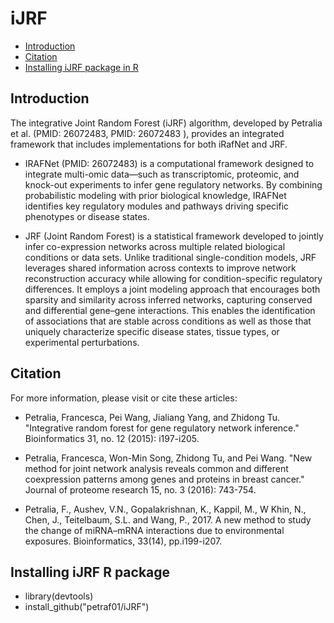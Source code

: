 # iJRF

* [Introduction](#introduction)
* [Citation](#citation)
* [Installing iJRF package in R](#installingiJRFRpackage)


## Introduction
The integrative Joint Random Forest (iJRF) algorithm, developed by Petralia et al. (PMID: 26072483, PMID: 26072483 ), provides an integrated framework that includes implementations for both iRafNet and JRF.

* IRAFNet (PMID: 26072483) is a computational framework designed to integrate multi-omic data—such as transcriptomic, proteomic, and knock-out experiments to infer gene regulatory networks. By combining probabilistic modeling with prior biological knowledge, IRAFNet identifies key regulatory modules and pathways driving specific phenotypes or disease states.

* JRF (Joint Random Forest) is a statistical framework developed to jointly infer co-expression networks across multiple related biological conditions or data sets. Unlike traditional single-condition models, JRF leverages shared information across contexts to improve network reconstruction accuracy while allowing for condition-specific regulatory differences. It employs a joint modeling approach that encourages both sparsity and similarity across inferred networks, capturing conserved and differential gene–gene interactions. This enables the identification of associations that are stable across conditions as well as those that uniquely characterize specific disease states, tissue types, or experimental perturbations.

## Citation
For more information, please visit or cite these articles: 

* Petralia, Francesca, Pei Wang, Jialiang Yang, and Zhidong Tu. "Integrative random forest for gene regulatory network inference." Bioinformatics 31, no. 12 (2015): i197-i205.

* Petralia, Francesca, Won-Min Song, Zhidong Tu, and Pei Wang. "New method for joint network analysis reveals common and different coexpression patterns among genes and proteins in breast cancer." Journal of proteome research 15, no. 3 (2016): 743-754.

* Petralia, F., Aushev, V.N., Gopalakrishnan, K., Kappil, M., W Khin, N., Chen, J., Teitelbaum, S.L. and Wang, P., 2017. A new method to study the change of miRNA–mRNA interactions due to environmental exposures. Bioinformatics, 33(14), pp.i199-i207.


## Installing iJRF R package

* library(devtools)
* install_github("petraf01/iJRF")
